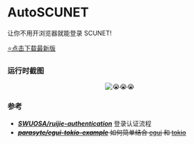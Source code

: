 # AutoSCUNET
让你不用开浏览器就能登录 SCUNET!

[⭐点击下载最新版](https://github.com/EastMonster/auto-scunet/releases/latest)
### 运行时截图
<div align=center>
    <img src="https://s2.loli.net/2025/02/26/aolXgNu35nTiHpV.png" alt="😭😭😭">
</div>

### 参考
- [**_SWUOSA/ruijie-authentication_**](https://github.com/SWUOSA/ruijie-authentication) 登录认证流程
- ~~[**_parasyte/egui-tokio-example_**](https://github.com/parasyte/egui-tokio-example) 如何简单结合 [egui](https://github.com/emilk/egui) 和 [tokio](https://tokio.rs/)~~
